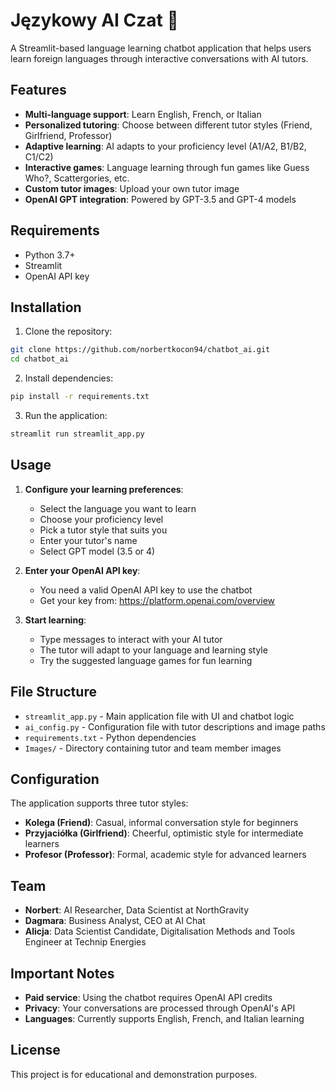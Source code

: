 # Językowy AI Czat 💬

A Streamlit-based language learning chatbot application that helps users learn foreign languages through interactive conversations with AI tutors.

## Features

- **Multi-language support**: Learn English, French, or Italian
- **Personalized tutoring**: Choose between different tutor styles (Friend, Girlfriend, Professor)
- **Adaptive learning**: AI adapts to your proficiency level (A1/A2, B1/B2, C1/C2)
- **Interactive games**: Language learning through fun games like Guess Who?, Scattergories, etc.
- **Custom tutor images**: Upload your own tutor image
- **OpenAI GPT integration**: Powered by GPT-3.5 and GPT-4 models

## Requirements

- Python 3.7+
- Streamlit
- OpenAI API key

## Installation

1. Clone the repository:
```bash
git clone https://github.com/norbertkocon94/chatbot_ai.git
cd chatbot_ai
```

2. Install dependencies:
```bash
pip install -r requirements.txt
```

3. Run the application:
```bash
streamlit run streamlit_app.py
```

## Usage

1. **Configure your learning preferences**:
   - Select the language you want to learn
   - Choose your proficiency level
   - Pick a tutor style that suits you
   - Enter your tutor's name
   - Select GPT model (3.5 or 4)

2. **Enter your OpenAI API key**:
   - You need a valid OpenAI API key to use the chatbot
   - Get your key from: https://platform.openai.com/overview

3. **Start learning**:
   - Type messages to interact with your AI tutor
   - The tutor will adapt to your language and learning style
   - Try the suggested language games for fun learning

## File Structure

- `streamlit_app.py` - Main application file with UI and chatbot logic
- `ai_config.py` - Configuration file with tutor descriptions and image paths
- `requirements.txt` - Python dependencies
- `Images/` - Directory containing tutor and team member images

## Configuration

The application supports three tutor styles:

- **Kolega (Friend)**: Casual, informal conversation style for beginners
- **Przyjaciółka (Girlfriend)**: Cheerful, optimistic style for intermediate learners  
- **Profesor (Professor)**: Formal, academic style for advanced learners

## Team

- **Norbert**: AI Researcher, Data Scientist at NorthGravity
- **Dagmara**: Business Analyst, CEO at AI Chat
- **Alicja**: Data Scientist Candidate, Digitalisation Methods and Tools Engineer at Technip Energies

## Important Notes

- **Paid service**: Using the chatbot requires OpenAI API credits
- **Privacy**: Your conversations are processed through OpenAI's API
- **Languages**: Currently supports English, French, and Italian learning

## License

This project is for educational and demonstration purposes.